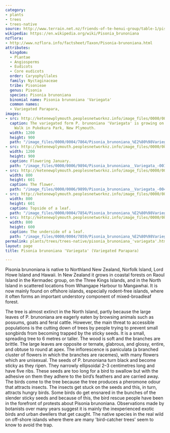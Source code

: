 ```yaml
---
category:
- plants
- trees
- trees-native
source: http://www.terrain.net.nz/friends-of-te-henui-group/table-1/pisonia-brunoniana-variegata-variegated-parapara.html
wikipedia: https://en.wikipedia.org/wiki/Pisonia_brunoniana
nzflora:
- http://www.nzflora.info/factsheet/Taxon/Pisonia-brunoniana.html
attributes:
  kingdom:
  - Plantae
  - Angiosperms
  - Eudicots
  - Core eudicots
  order: Caryophyllales
  family: Nyctaginaceae
  tribe: Pisonieae
  genus: Pisonia
  species: Pisonia brunoniana
  binomial name: Pisonia brunoniana 'Variegata'
  common names:
  - Variegated Parapara,
images:
- src: http://ketenewplymouth.peoplesnetworknz.info/image_files/0000/0004/7864/Pisonia_brunoniana_%E2%80%98Variegata%E2%80%99.JPG
  caption: The variegated form P. brunoniana 'Variegata' is growing on the Horton
    Walk in Pukekura Park, New Plymouth.
  width: 1200
  height: 900
  path: "/image_files/0000/0004/7864/Pisonia_brunoniana_%E2%80%98Variegata%E2%80%99.JPG"
- src: http://ketenewplymouth.peoplesnetworknz.info/image_files/0000/0006/9894/Pisonia_brunoniana__Variegata_-001.JPG
  width: 1200
  height: 900
  caption: Flowering January.
  path: "/image_files/0000/0006/9894/Pisonia_brunoniana__Variegata_-001.JPG"
- src: http://ketenewplymouth.peoplesnetworknz.info/image_files/0000/0006/9899/Pisonia_brunoniana__Variegata_-004.JPG
  width: 800
  height: 601
  caption: The flower.
  path: "/image_files/0000/0006/9899/Pisonia_brunoniana__Variegata_-004.JPG"
- src: http://ketenewplymouth.peoplesnetworknz.info/image_files/0000/0004/7854/Pisonia_brunoniana_%E2%80%98Variegata%E2%80%99-001.JPG
  width: 800
  height: 601
  caption: Topside of a leaf.
  path: "/image_files/0000/0004/7854/Pisonia_brunoniana_%E2%80%98Variegata%E2%80%99-001.JPG"
- src: http://ketenewplymouth.peoplesnetworknz.info/image_files/0000/0004/7859/Pisonia_brunoniana_%E2%80%98Variegata%E2%80%99-002.JPG
  width: 800
  height: 600
  caption: The underside of a leaf.
  path: "/image_files/0000/0004/7859/Pisonia_brunoniana_%E2%80%98Variegata%E2%80%99-002.JPG"
permalink: plants/trees/trees-native/pisonia_brunoniana_'variegata'.html
layout: page
title: Pisonia brunoniana 'Variegata' (Variegated Parapara)

---
```

Pisonia brunoniana is native to Northland New Zealand, Norfolk Island, Lord Howe Island and Hawaii. In New Zealand it grows in coastal forests on Raoul Island in the Kermadec group, on the Three Kings Islands, and in the North Island in scattered locations from Whangape Harbour to Mangawhai. It is now mainly found on offshore islands, especially rodent-free islands, where it often forms an important understory component of mixed-broadleaf forest.

The tree is almost extinct in the North Island, partly because the large leaves of P. brunoniana are eagerly eaten by browsing animals such as possums, goats and feral cattle. However, the main threat to accessible populations is the cutting down of trees by people trying to prevent small songbirds from becoming trapped by the sticky seeds.
It is a small, spreading tree to 6 metres or taller. The wood is soft and the branches are brittle. The large leaves are opposite or ternate, glabrous, and glossy, entire, and obtuse to round at apex. 
The inflorescence is paniculata (a branched cluster of flowers in which the branches are racemes), with many flowers which are unisexual. 
The seeds of P. brunoniana turn black and become sticky as they ripen. They narrowly ellipsoidal 2–3 centimetres long and have five ribs. These seeds are too long for a bird to swallow but with the adhesive on them they adhere to the bird’s feathers and are carried away. The birds come to the tree because the tree produces a pheromone odour that attracts insects. The insects get stuck on the seeds and this, in turn, attracts hungry birds. 
Some birds do get ensnared in the bunches of the slender sticky seeds and because of this, the bird rescue people have been in the forefront of protests about Pisonia brunoniana. Observations made by botanists over many years suggest it is mainly the inexperienced exotic birds and urban dwellers that get caught. The native species in the real wild on off-shore islands where there are many 'bird-catcher trees' seem to know to avoid the trap.
